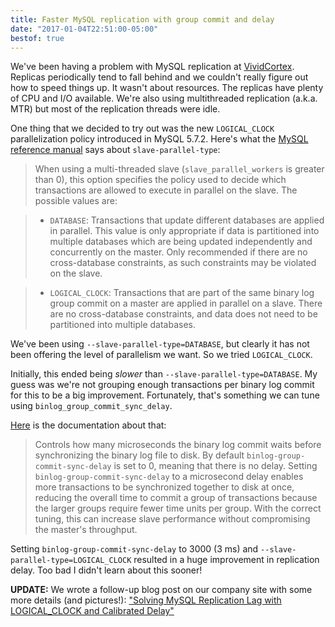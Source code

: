 ```yaml
---
title: Faster MySQL replication with group commit and delay
date: "2017-01-04T22:51:00-05:00"
bestof: true
---
```


We've been having a problem with MySQL replication at [VividCortex](https://www.vividcortex.com). Replicas periodically
tend to fall behind and we couldn't really figure out how to speed things up.
It wasn't about resources. The replicas have plenty of CPU and I/O available. We're
also using multithreaded replication (a.k.a. MTR) but most of the replication threads
were idle.

One thing that we decided to try out was the new `LOGICAL_CLOCK` parallelization policy
introduced in MySQL 5.7.2. Here's what the [MySQL reference manual](https://dev.mysql.com/doc/refman/5.7/en/replication-options-slave.html#option_mysqld_slave-parallel-type)
says about `slave-parallel-type`:

> When using a multi-threaded slave (`slave_parallel_workers` is greater than 0), this option specifies the policy used to decide which transactions are allowed to execute in parallel on the slave. The possible values are:

> * `DATABASE`: Transactions that update different databases are applied in parallel. This value is only appropriate if data is partitioned into multiple databases which are being updated independently and concurrently on the master. Only recommended if there are no cross-database constraints, as such constraints may be violated on the slave.

> * `LOGICAL_CLOCK`: Transactions that are part of the same binary log group commit on a master are applied in parallel on a slave. There are no cross-database constraints, and data does not need to be partitioned into multiple databases.

We've been using `--slave-parallel-type=DATABASE`, but clearly it has not been offering
the level of parallelism we want. So we tried `LOGICAL_CLOCK`.

Initially, this ended being *slower* than `--slave-parallel-type=DATABASE`. My guess was
we're not grouping enough transactions per binary log commit for this to be a big
improvement. Fortunately, that's something we can tune using `binlog_group_commit_sync_delay`.

[Here](https://dev.mysql.com/doc/refman/5.7/en/replication-options-binary-log.html#sysvar_binlog_group_commit_sync_delay) is the documentation about that:

> Controls how many microseconds the binary log commit waits before synchronizing the binary log file to disk. By default `binlog-group-commit-sync-delay` is set to 0, meaning that there is no delay. Setting `binlog-group-commit-sync-delay` to a microsecond delay enables more transactions to be synchronized together to disk at once, reducing the overall time to commit a group of transactions because the larger groups require fewer time units per group. With the correct tuning, this can increase slave performance without compromising the master's throughput.

Setting `binlog-group-commit-sync-delay` to 3000 (3 ms) and `--slave-parallel-type=LOGICAL_CLOCK`
resulted in a huge improvement in replication delay. Too bad I didn't learn about this sooner!

**UPDATE:** We wrote a follow-up blog post on our company site with some more details (and pictures!):
["Solving MySQL Replication Lag with LOGICAL_CLOCK and Calibrated Delay"](https://www.vividcortex.com/blog/solving-mysql-replication-lag-with-logical_clock-and-calibrated-delay)
